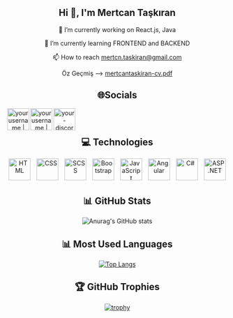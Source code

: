 <div align="center">

## Hi 👋, I'm Mertcan Taşkıran

🔭 I’m currently working on React.js, Java
  
🌱 I’m currently learning FRONTEND and BACKEND

📫 How to reach mertcn.taskiran@gmail.com

Öz Geçmiş --> [mertcantaskiran-cv.pdf](https://github.com/mertcan-taskiran/mertcan-taskiran/files/11405671/mertcantaskiran-cv.pdf)

## 🌐Socials

[<img align="left" alt="yourusername | LinkedIn" width="50px" height="50px" src="https://img.icons8.com/color/48/000000/linkedin.png" />][linkedin]
[<img align="left" alt="yourusername | Instagram" width="50px" height="50px" src="https://img.icons8.com/fluent/48/000000/instagram-new.png" />][instagram]
[<img align="left" alt="your-discord-username | Discord" width="50px" height="50px" src="https://img.icons8.com/color/48/000000/discord--v1.png" />][discord]

[linkedin]: https://linkedin.com/in/mertcntaskiran/
[instagram]: https://instagram.com/mertcan.tskrn/
[discord]: https://discordapp.com/users/Mertcan#0694

<br>
<br>

## 💻 Technologies

<div>
  <img src="https://img.icons8.com/color/48/000000/html-5--v1.png" alt="HTML" width="50" height="50" style="margin-right: 10px;">
  <img src="https://img.icons8.com/color/48/000000/css3.png" alt="CSS" width="50" height="50" style="margin-right: 10px;">
  <img src="https://img.icons8.com/color/48/000000/sass-avatar.png" alt="SCSS" width="50" height="50" style="margin-right: 10px;">
  <img src="https://img.icons8.com/color/48/000000/bootstrap.png" alt="Bootstrap" width="50" height="50" style="margin-right: 10px;">
  <img src="https://img.icons8.com/color/48/000000/javascript--v1.png" alt="JavaScript" width="50" height="50" style="margin-right: 10px;">
  <img src="https://img.icons8.com/color/48/000000/angularjs.png" alt="Angular" width="50" height="50" style="margin-right: 10px;">
  <img src="https://img.icons8.com/color/48/000000/c-sharp-logo-2.png" alt="C#" width="50" height="50" style="margin-right: 10px;">
  <img src="https://img.icons8.com/color/48/000000/asp.png" alt="ASP.NET" width="50" height="50">
</div>

## 📊 GitHub Stats

![Anurag's GitHub stats](https://github-readme-stats.vercel.app/api?username=mertcan-taskiran&show_icons=true&theme=radical)

## 📊 Most Used Languages

[![Top Langs](https://github-readme-stats.vercel.app/api/top-langs/?username=mertcan-taskiran&layout=compact&theme=onedark)](https://github.com/anuraghazra/github-readme-stats)

## 🏆 GitHub Trophies

[![trophy](https://github-profile-trophy.vercel.app/?username=mertcan-taskiran&theme=onedark)](https://github.com/ryo-ma/github-profile-trophy)

</div>
